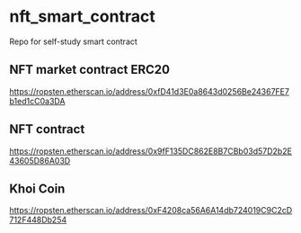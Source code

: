 # nft_smart_contract
Repo for self-study smart contract

## NFT market contract ERC20
https://ropsten.etherscan.io/address/0xfD41d3E0a8643d0256Be24367FE7b1ed1cC0a3DA
## NFT contract
https://ropsten.etherscan.io/address/0x9fF135DC862E8B7CBb03d57D2b2E43605D86A03D
## Khoi Coin
https://ropsten.etherscan.io/address/0xF4208ca56A6A14db724019C9C2cD712F448Db254